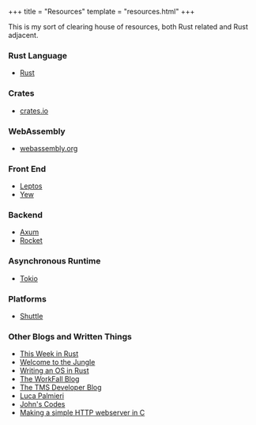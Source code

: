 +++
title = "Resources"
template = "resources.html"
+++

This is my sort of clearing house of resources, both Rust related and Rust adjacent.

### Rust Language

- [Rust](https://rust-lang.org)

### Crates

- [crates.io](https://crates.io)

### WebAssembly

- [webassembly.org](https://webassembly.org)

### Front End

- [Leptos](https://leptos.dev)
- [Yew](https://yew.rs)

### Backend

- [Axum](https://docs.rs/axum/latest/axum/)
- [Rocket](https://rocket.rs)

### Asynchronous Runtime

- [Tokio](https://tokio.rs)

### Platforms

- [Shuttle](https://shuttle.rs)

### Other Blogs and Written Things

- [This Week in Rust](https://this-week-in-rust.org)
- [Welcome to the Jungle](https://wtjungle.com)
- [Writing an OS in Rust](https://os.phil-opp.com/)
- [The WorkFall Blog](https://learning.workfall.com/)
- [The TMS Developer Blog](https://tms-dev-blog.com/)
- [Luca Palmieri](https://www.lpalmieri.com/)
- [John's Codes](https://johns.codes)
- [Making a simple HTTP webserver in C](https://bruinsslot.jp/post/simple-http-webserver-in-c/)